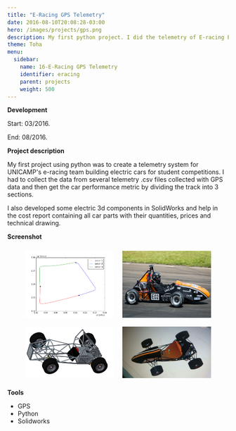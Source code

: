 ```yaml
---
title: "E-Racing GPS Telemetry"
date: 2016-08-10T20:08:28-03:00
hero: /images/projects/gps.png
description: My first python project. I did the telemetry of E-racing Electric car in a speedway using GPS coordinates.
theme: Toha
menu:
  sidebar:
    name: 16-E-Racing GPS Telemetry
    identifier: eracing
    parent: projects
    weight: 500
---
```


**Development**

Start: 03/2016.

End: 08/2016.


**Project description**

My first project using python was to create a telemetry system for UNICAMP's e-racing team building electric cars for student competitions. I had to collect the data from several telemetry .csv files collected with GPS data and then get the car performance metric by dividing the track into 3 sections.

I also developed some electric 3d components in SolidWorks and help in the cost report containing all car parts with their quantities, prices and technical drawing.


**Screenshot**

<div style="display: flex; flex-wrap: wrap; justify-content: center;">
    <img src="/posts/projects/images/gps/gps_plot.png" alt="pisca" style="width: 40%; margin: 10px;">
    <img src="/posts/projects/images/gps/car.jpg" alt="pisca" style="width: 40%; margin: 10px;">
    <img src="/posts/projects/images/gps/view1.png" alt="pisca" style="width: 40%; margin: 10px;">
    <img src="/posts/projects/images/gps/view2.jpg" alt="pisca" style="width: 40%; margin: 10px;">
</div>


**Tools**
- GPS
- Python
- Solidworks